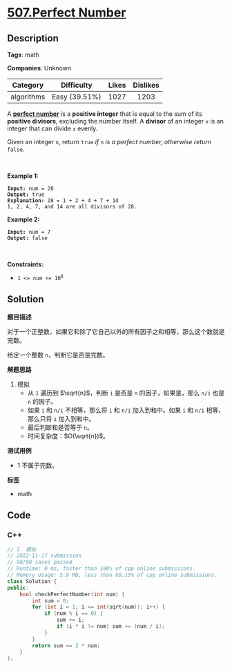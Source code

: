 # [507.Perfect Number](https://leetcode.com/problems/perfect-number/description/)

## Description

**Tags**: math

**Companies**: Unknown

|  Category  |  Difficulty   | Likes | Dislikes |
| :--------: | :-----------: | :---: | :------: |
| algorithms | Easy (39.51%) | 1027  |   1203   |

<p>A <a href="https://en.wikipedia.org/wiki/Perfect_number" target="_blank"><strong>perfect number</strong></a> is a <strong>positive integer</strong> that is equal to the sum of its <strong>positive divisors</strong>, excluding the number itself. A <strong>divisor</strong> of an integer <code>x</code> is an integer that can divide <code>x</code> evenly.</p>
<p>Given an integer <code>n</code>, return <code>true</code><em> if </em><code>n</code><em> is a perfect number, otherwise return </em><code>false</code>.</p>
<p>&nbsp;</p>
<p><strong class="example">Example 1:</strong></p>
<pre><code><strong>Input:</strong> num = 28
<strong>Output:</strong> true
<strong>Explanation:</strong> 28 = 1 + 2 + 4 + 7 + 14
1, 2, 4, 7, and 14 are all divisors of 28.</code></pre>
<p><strong class="example">Example 2:</strong></p>
<pre><code><strong>Input:</strong> num = 7
<strong>Output:</strong> false</code></pre>
<p>&nbsp;</p>
<p><strong>Constraints:</strong></p>
<ul>
  <li><code>1 &lt;= num &lt;= 10<sup>8</sup></code></li>
</ul>

## Solution

**题目描述**

对于一个正整数，如果它和除了它自己以外的所有因子之和相等，那么这个数就是完数。

给定一个整数 `n`，判断它是否是完数。

**解题思路**

1. 模拟
   - 从 `1` 遍历到 $\sqrt{n}$，判断 `i` 是否是 `n` 的因子，如果是，那么 `n/i` 也是 `n` 的因子。
   - 如果 `i` 和 `n/i` 不相等，那么将 `i` 和 `n/i` 加入到和中。如果 `i` 和 `n/i` 相等，那么只将 `i` 加入到和中。
   - 最后判断和是否等于 `n`。
   - 时间复杂度：$O(\sqrt{n})$。

**测试用例**

- 1 不属于完数。

**标签**

- math

<!-- code start -->
## Code

### C++

```cpp
// 1. 模拟
// 2022-11-17 submission
// 98/98 cases passed
// Runtime: 0 ms, faster than 100% of cpp online submissions.
// Memory Usage: 5.9 MB, less than 68.15% of cpp online submissions.
class Solution {
public:
    bool checkPerfectNumber(int num) {
        int sum = 0;
        for (int i = 1; i <= int(sqrt(num)); i++) {
            if (num % i == 0) {
                sum += i;
                if (i * i != num) sum += (num / i);
            }
        }
        return sum == 2 * num;
    }
};
```

<!-- code end -->
